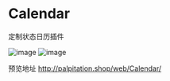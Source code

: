# Calendar
定制状态日历插件

![image](http://palpitation.shop/web/Calendar/show.PNG)
![image](http://palpitation.shop/web/Calendar/hide.PNG)

预览地址 http://palpitation.shop/web/Calendar/
